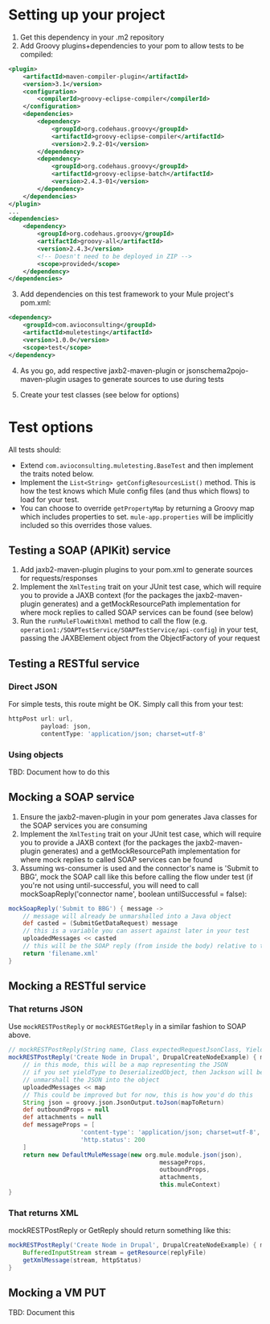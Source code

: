 # Setting up your project


1. Get this dependency in your .m2 repository
2. Add Groovy plugins+dependencies to your pom to allow tests to be compiled:
```xml
<plugin>
    <artifactId>maven-compiler-plugin</artifactId>
    <version>3.1</version>
    <configuration>
        <compilerId>groovy-eclipse-compiler</compilerId>
    </configuration>
    <dependencies>
        <dependency>
            <groupId>org.codehaus.groovy</groupId>
            <artifactId>groovy-eclipse-compiler</artifactId>
            <version>2.9.2-01</version>
        </dependency>
        <dependency>
            <groupId>org.codehaus.groovy</groupId>
            <artifactId>groovy-eclipse-batch</artifactId>
            <version>2.4.3-01</version>
        </dependency>
    </dependencies>
</plugin>
...
<dependencies>
    <dependency>
        <groupId>org.codehaus.groovy</groupId>
        <artifactId>groovy-all</artifactId>
        <version>2.4.3</version>
        <!-- Doesn't need to be deployed in ZIP -->
        <scope>provided</scope>
    </dependency>
</dependencies>

```
3. Add dependencies on this test framework to your Mule project's pom.xml:
```xml
<dependency>
    <groupId>com.avioconsulting</groupId>
    <artifactId>muletesting</artifactId>
    <version>1.0.0</version>
    <scope>test</scope>
</dependency>
```
4. As you go, add respective jaxb2-maven-plugin or jsonschema2pojo-maven-plugin usages to generate sources to use during tests
 
5. Create your test classes (see below for options)

# Test options

All tests should:
* Extend `com.avioconsulting.muletesting.BaseTest` and then implement the traits noted below.
* Implement the `List<String> getConfigResourcesList()` method. This is how the test knows which Mule config files (and thus which flows) to load for your test.
* You can choose to override `getPropertyMap` by returning a Groovy map which includes properties to set. `mule-app.properties` will be implicitly included so this overrides those values.

## Testing a SOAP (APIKit) service

1. Add jaxb2-maven-plugin plugins to your pom.xml to generate sources for requests/responses
2. Implement the `XmlTesting` trait on your JUnit test case, which will require you to provide a JAXB context (for the packages the jaxb2-maven-plugin generates) and a getMockResourcePath implementation for where mock replies to called SOAP services can be found (see below)
3. Run the `runMuleFlowWithXml` method to call the flow (e.g. `operation1:/SOAPTestService/SOAPTestService/api-config`) in your test, passing the JAXBElement object from the ObjectFactory of your request

## Testing a RESTful service

### Direct JSON

For simple tests, this route might be OK. Simply call this from your test:

```groovy
httpPost url: url,
         payload: json,
         contentType: 'application/json; charset=utf-8'
```

### Using objects

TBD: Document how to do this

## Mocking a SOAP service

1. Ensure the jaxb2-maven-plugin in your pom generates Java classes for the SOAP services you are consuming
2. Implement the `XmlTesting` trait on your JUnit test case, which will require you to provide a JAXB context (for the packages the jaxb2-maven-plugin generates) and a getMockResourcePath implementation for where mock replies to called SOAP services can be found
3. Assuming ws-consumer is used and the connector's name is 'Submit to BBG', mock the SOAP call like this before calling the flow under test (if you're not using until-successful, you will need to call mockSoapReply('connector name', boolean untilSuccessful = false):
```groovy
mockSoapReply('Submit to BBG') { message ->
    // message will already be unmarshalled into a Java object
    def casted = (SubmitGetDataRequest) message
    // this is a variable you can assert against later in your test
    uploadedMessages << casted
    // this will be the SOAP reply (from inside the body) relative to the path from the getMockResourcePath method
    return 'filename.xml'
}
```

## Mocking a RESTful service

### That returns JSON

Use `mockRESTPostReply` or `mockRESTGetReply` in a similar fashion to SOAP above.

```groovy
// mockRESTPostReply(String name, Class expectedRequestJsonClass, YieldType yieldType = YieldType.Map, testClosure)
mockRESTPostReply('Create Node in Drupal', DrupalCreateNodeExample) { map ->
    // in this mode, this will be a map representing the JSON
    // if you set yieldType to DeserializedObject, then Jackson will be used to
    // unmarshall the JSON into the object
    uploadedMessages << map
    // This could be improved but for now, this is how you'd do this
    String json = groovy.json.JsonOutput.toJson(mapToReturn)
    def outboundProps = null
    def attachments = null
    def messageProps = [
                    'content-type': 'application/json; charset=utf-8',
                    'http.status': 200
    ]    
    return new DefaultMuleMessage(new org.mule.module.json(json),
                                          messageProps,
                                          outboundProps,
                                          attachments,
                                          this.muleContext) 
}
```

### That returns XML

mockRESTPostReply or GetReply should return something like this:

```groovy
mockRESTPostReply('Create Node in Drupal', DrupalCreateNodeExample) { map ->
    BufferedInputStream stream = getResource(replyFile)
    getXmlMessage(stream, httpStatus)
}
```

## Mocking a VM PUT

TBD: Document this